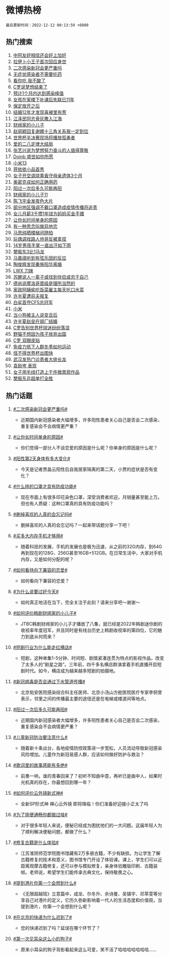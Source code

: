 # 微博热榜

`最后更新时间：2022-12-12 00:13:59 +0800`

## 热门搜索

1. [中阿友好相信还会好上加好](https://m.weibo.cn/search?containerid=100103type%3D1%26t%3D10%26q%3D%23%E4%B8%AD%E9%98%BF%E5%8F%8B%E5%A5%BD%E7%9B%B8%E4%BF%A1%E8%BF%98%E4%BC%9A%E5%A5%BD%E4%B8%8A%E5%8A%A0%E5%A5%BD%23&stream_entry_id=51&isnewpage=1&extparam=seat%3D1%26cate%3D10103%26filter_type%3Drealtimehot%26dgr%3D0%26c_type%3D51%26pos%3D0%26display_time%3D1670775237%26pre_seqid%3D1670774311185024084175&luicode=10000011&lfid=106003type%253D25%2526t%253D3%2526disable_hot%253D1%2526filter_type%253Drealtimehot)
1. [拉伊卜小王子首次回应身世](https://m.weibo.cn/search?containerid=100103type%3D1%26t%3D10%26q%3D%23%E6%8B%89%E4%BC%8A%E5%8D%9C%E5%B0%8F%E7%8E%8B%E5%AD%90%E9%A6%96%E6%AC%A1%E5%9B%9E%E5%BA%94%E8%BA%AB%E4%B8%96%23&stream_entry_id=31&isnewpage=1&extparam=seat%3D1%26realpos%3D1%26flag%3D1%26c_type%3D31%26pos%3D0%26lcate%3D5001%26cate%3D5001%26filter_type%3Drealtimehot%26dgr%3D0%26q%3D%2523%25E6%258B%2589%25E4%25BC%258A%25E5%258D%259C%25E5%25B0%258F%25E7%258E%258B%25E5%25AD%2590%25E9%25A6%2596%25E6%25AC%25A1%25E5%259B%259E%25E5%25BA%2594%25E8%25BA%25AB%25E4%25B8%2596%2523%26band_rank%3D1%26display_time%3D1670775237%26pre_seqid%3D1670774311185024084175&luicode=10000011&lfid=106003type%253D25%2526t%253D3%2526disable_hot%253D1%2526filter_type%253Drealtimehot)
1. [二次感染新冠会更严重吗](https://m.weibo.cn/search?containerid=100103type%3D1%26t%3D10%26q%3D%23%E4%BA%8C%E6%AC%A1%E6%84%9F%E6%9F%93%E6%96%B0%E5%86%A0%E4%BC%9A%E6%9B%B4%E4%B8%A5%E9%87%8D%E5%90%97%23&stream_entry_id=31&isnewpage=1&extparam=seat%3D1%26realpos%3D2%26flag%3D16%26c_type%3D31%26pos%3D1%26lcate%3D5001%26cate%3D5001%26filter_type%3Drealtimehot%26dgr%3D0%26q%3D%2523%25E4%25BA%258C%25E6%25AC%25A1%25E6%2584%259F%25E6%259F%2593%25E6%2596%25B0%25E5%2586%25A0%25E4%25BC%259A%25E6%259B%25B4%25E4%25B8%25A5%25E9%2587%258D%25E5%2590%2597%2523%26band_rank%3D2%26display_time%3D1670775237%26pre_seqid%3D1670774311185024084175&luicode=10000011&lfid=106003type%253D25%2526t%253D3%2526disable_hot%253D1%2526filter_type%253Drealtimehot)
1. [无症状感染者不需要吃药](https://m.weibo.cn/search?containerid=100103type%3D1%26t%3D10%26q%3D%23%E6%97%A0%E7%97%87%E7%8A%B6%E6%84%9F%E6%9F%93%E8%80%85%E4%B8%8D%E9%9C%80%E8%A6%81%E5%90%83%E8%8D%AF%23&stream_entry_id=31&isnewpage=1&extparam=seat%3D1%26realpos%3D3%26flag%3D0%26c_type%3D31%26pos%3D2%26lcate%3D5001%26cate%3D5001%26filter_type%3Drealtimehot%26dgr%3D0%26q%3D%2523%25E6%2597%25A0%25E7%2597%2587%25E7%258A%25B6%25E6%2584%259F%25E6%259F%2593%25E8%2580%2585%25E4%25B8%258D%25E9%259C%2580%25E8%25A6%2581%25E5%2590%2583%25E8%258D%25AF%2523%26band_rank%3D3%26display_time%3D1670775237%26pre_seqid%3D1670774311185024084175&luicode=10000011&lfid=106003type%253D25%2526t%253D3%2526disable_hot%253D1%2526filter_type%253Drealtimehot)
1. [看你吃 我不酸了](https://m.weibo.cn/search?containerid=100103type%3D1%26t%3D10%26q%3D%23%E7%9C%8B%E4%BD%A0%E5%90%83+%E6%88%91%E4%B8%8D%E9%85%B8%E4%BA%86%23&stream_entry_id=31&isnewpage=1&extparam=seat%3D1%26lcate%3D5001%26c_type%3D31%26pos%3D3%26topic_ad%3D1%26cate%3D5001%26filter_type%3Drealtimehot%26dgr%3D0%26q%3D%2523%25E7%259C%258B%25E4%25BD%25A0%25E5%2590%2583%2520%25E6%2588%2591%25E4%25B8%258D%25E9%2585%25B8%25E4%25BA%2586%2523%26band_rank%3D4%26adid%3D174729%26display_time%3D1670775237%26pre_seqid%3D1670774311185024084175&luicode=10000011&lfid=106003type%253D25%2526t%253D3%2526disable_hot%253D1%2526filter_type%253Drealtimehot)
1. [C罗说梦想结束了](https://m.weibo.cn/search?containerid=100103type%3D1%26t%3D10%26q%3D%23C%E7%BD%97%E8%AF%B4%E6%A2%A6%E6%83%B3%E7%BB%93%E6%9D%9F%E4%BA%86%23&stream_entry_id=31&isnewpage=1&extparam=seat%3D1%26realpos%3D4%26flag%3D1%26c_type%3D31%26pos%3D4%26lcate%3D5001%26cate%3D5001%26filter_type%3Drealtimehot%26dgr%3D0%26q%3D%2523C%25E7%25BD%2597%25E8%25AF%25B4%25E6%25A2%25A6%25E6%2583%25B3%25E7%25BB%2593%25E6%259D%259F%25E4%25BA%2586%2523%26band_rank%3D4%26display_time%3D1670775237%26pre_seqid%3D1670774311185024084175&luicode=10000011&lfid=106003type%253D25%2526t%253D3%2526disable_hot%253D1%2526filter_type%253Drealtimehot)
1. [预计1个月内达到感染峰值](https://m.weibo.cn/search?containerid=100103type%3D1%26t%3D10%26q%3D%23%E9%A2%84%E8%AE%A11%E4%B8%AA%E6%9C%88%E5%86%85%E8%BE%BE%E5%88%B0%E6%84%9F%E6%9F%93%E5%B3%B0%E5%80%BC%23&stream_entry_id=31&isnewpage=1&extparam=seat%3D1%26realpos%3D5%26flag%3D2%26c_type%3D31%26pos%3D5%26lcate%3D5001%26cate%3D5001%26filter_type%3Drealtimehot%26dgr%3D0%26q%3D%2523%25E9%25A2%2584%25E8%25AE%25A11%25E4%25B8%25AA%25E6%259C%2588%25E5%2586%2585%25E8%25BE%25BE%25E5%2588%25B0%25E6%2584%259F%25E6%259F%2593%25E5%25B3%25B0%25E5%2580%25BC%2523%26band_rank%3D5%26display_time%3D1670775237%26pre_seqid%3D1670774311185024084175&luicode=10000011&lfid=106003type%253D25%2526t%253D3%2526disable_hot%253D1%2526filter_type%253Drealtimehot)
1. [女孩在家楼下补课后失联已11年](https://m.weibo.cn/search?containerid=100103type%3D1%26t%3D10%26q%3D%23%E5%A5%B3%E5%AD%A9%E5%9C%A8%E5%AE%B6%E6%A5%BC%E4%B8%8B%E8%A1%A5%E8%AF%BE%E5%90%8E%E5%A4%B1%E8%81%94%E5%B7%B211%E5%B9%B4%23&stream_entry_id=31&isnewpage=1&extparam=seat%3D1%26realpos%3D6%26flag%3D1%26c_type%3D31%26pos%3D6%26lcate%3D5001%26cate%3D5001%26filter_type%3Drealtimehot%26dgr%3D0%26q%3D%2523%25E5%25A5%25B3%25E5%25AD%25A9%25E5%259C%25A8%25E5%25AE%25B6%25E6%25A5%25BC%25E4%25B8%258B%25E8%25A1%25A5%25E8%25AF%25BE%25E5%2590%258E%25E5%25A4%25B1%25E8%2581%2594%25E5%25B7%25B211%25E5%25B9%25B4%2523%26band_rank%3D6%26display_time%3D1670775237%26pre_seqid%3D1670774311185024084175&luicode=10000011&lfid=106003type%253D25%2526t%253D3%2526disable_hot%253D1%2526filter_type%253Drealtimehot)
1. [保定放开之后](https://m.weibo.cn/search?containerid=100103type%3D1%26t%3D10%26q%3D%23%E4%BF%9D%E5%AE%9A%E6%94%BE%E5%BC%80%E4%B9%8B%E5%90%8E%23&stream_entry_id=31&isnewpage=1&extparam=seat%3D1%26realpos%3D7%26flag%3D1%26c_type%3D31%26pos%3D7%26lcate%3D5001%26cate%3D5001%26filter_type%3Drealtimehot%26dgr%3D0%26q%3D%2523%25E4%25BF%259D%25E5%25AE%259A%25E6%2594%25BE%25E5%25BC%2580%25E4%25B9%258B%25E5%2590%258E%2523%26band_rank%3D7%26display_time%3D1670775237%26pre_seqid%3D1670774311185024084175&luicode=10000011&lfid=106003type%253D25%2526t%253D3%2526disable_hot%253D1%2526filter_type%253Drealtimehot)
1. [结婚12年才发现喜被里有葱](https://m.weibo.cn/search?containerid=100103type%3D1%26t%3D10%26q%3D%23%E7%BB%93%E5%A9%9A12%E5%B9%B4%E6%89%8D%E5%8F%91%E7%8E%B0%E5%96%9C%E8%A2%AB%E9%87%8C%E6%9C%89%E8%91%B1%23&stream_entry_id=31&isnewpage=1&extparam=seat%3D1%26realpos%3D8%26flag%3D2%26c_type%3D31%26pos%3D8%26lcate%3D5001%26cate%3D5001%26filter_type%3Drealtimehot%26dgr%3D0%26q%3D%2523%25E7%25BB%2593%25E5%25A9%259A12%25E5%25B9%25B4%25E6%2589%258D%25E5%258F%2591%25E7%258E%25B0%25E5%2596%259C%25E8%25A2%25AB%25E9%2587%258C%25E6%259C%2589%25E8%2591%25B1%2523%26band_rank%3D8%26display_time%3D1670775237%26pre_seqid%3D1670774311185024084175&luicode=10000011&lfid=106003type%253D25%2526t%253D3%2526disable_hot%253D1%2526filter_type%253Drealtimehot)
1. [江泽民同志骨灰撒入江海](https://m.weibo.cn/search?containerid=100103type%3D1%26t%3D10%26q%3D%23%E6%B1%9F%E6%B3%BD%E6%B0%91%E5%90%8C%E5%BF%97%E9%AA%A8%E7%81%B0%E6%92%92%E5%85%A5%E6%B1%9F%E6%B5%B7%23&stream_entry_id=31&isnewpage=1&extparam=seat%3D1%26realpos%3D9%26flag%3D2%26c_type%3D31%26pos%3D9%26lcate%3D5001%26cate%3D5001%26filter_type%3Drealtimehot%26dgr%3D0%26q%3D%2523%25E6%25B1%259F%25E6%25B3%25BD%25E6%25B0%2591%25E5%2590%258C%25E5%25BF%2597%25E9%25AA%25A8%25E7%2581%25B0%25E6%2592%2592%25E5%2585%25A5%25E6%25B1%259F%25E6%25B5%25B7%2523%26band_rank%3D9%26display_time%3D1670775237%26pre_seqid%3D1670774311185024084175&luicode=10000011&lfid=106003type%253D25%2526t%253D3%2526disable_hot%253D1%2526filter_type%253Drealtimehot)
1. [财阀家的小儿子](https://m.weibo.cn/search?containerid=100103type%3D1%26t%3D10%26q%3D%23%E8%B4%A2%E9%98%80%E5%AE%B6%E7%9A%84%E5%B0%8F%E5%84%BF%E5%AD%90%23&stream_entry_id=31&isnewpage=1&extparam=seat%3D1%26realpos%3D10%26flag%3D0%26c_type%3D31%26pos%3D10%26lcate%3D5001%26cate%3D5001%26filter_type%3Drealtimehot%26dgr%3D0%26q%3D%2523%25E8%25B4%25A2%25E9%2598%2580%25E5%25AE%25B6%25E7%259A%2584%25E5%25B0%258F%25E5%2584%25BF%25E5%25AD%2590%2523%26band_rank%3D10%26display_time%3D1670775237%26pre_seqid%3D1670774311185024084175&luicode=10000011&lfid=106003type%253D25%2526t%253D3%2526disable_hot%253D1%2526filter_type%253Drealtimehot)
1. [赵丽颖回复谢娜十三角关系我一定到位](https://m.weibo.cn/search?containerid=100103type%3D1%26t%3D10%26q%3D%23%E8%B5%B5%E4%B8%BD%E9%A2%96%E5%9B%9E%E5%A4%8D%E8%B0%A2%E5%A8%9C%E5%8D%81%E4%B8%89%E8%A7%92%E5%85%B3%E7%B3%BB%E6%88%91%E4%B8%80%E5%AE%9A%E5%88%B0%E4%BD%8D%23&stream_entry_id=31&isnewpage=1&extparam=seat%3D1%26realpos%3D11%26flag%3D1%26c_type%3D31%26pos%3D11%26lcate%3D5001%26cate%3D5001%26filter_type%3Drealtimehot%26dgr%3D0%26q%3D%2523%25E8%25B5%25B5%25E4%25B8%25BD%25E9%25A2%2596%25E5%259B%259E%25E5%25A4%258D%25E8%25B0%25A2%25E5%25A8%259C%25E5%258D%2581%25E4%25B8%2589%25E8%25A7%2592%25E5%2585%25B3%25E7%25B3%25BB%25E6%2588%2591%25E4%25B8%2580%25E5%25AE%259A%25E5%2588%25B0%25E4%25BD%258D%2523%26band_rank%3D11%26display_time%3D1670775237%26pre_seqid%3D1670774311185024084175&luicode=10000011&lfid=106003type%253D25%2526t%253D3%2526disable_hot%253D1%2526filter_type%253Drealtimehot)
1. [世界杯半决赛现场将播放孤勇者](https://m.weibo.cn/search?containerid=100103type%3D1%26t%3D10%26q%3D%23%E4%B8%96%E7%95%8C%E6%9D%AF%E5%8D%8A%E5%86%B3%E8%B5%9B%E7%8E%B0%E5%9C%BA%E5%B0%86%E6%92%AD%E6%94%BE%E5%AD%A4%E5%8B%87%E8%80%85%23&stream_entry_id=31&isnewpage=1&extparam=seat%3D1%26realpos%3D12%26flag%3D1%26c_type%3D31%26pos%3D12%26lcate%3D5001%26cate%3D5001%26filter_type%3Drealtimehot%26dgr%3D0%26q%3D%2523%25E4%25B8%2596%25E7%2595%258C%25E6%259D%25AF%25E5%258D%258A%25E5%2586%25B3%25E8%25B5%259B%25E7%258E%25B0%25E5%259C%25BA%25E5%25B0%2586%25E6%2592%25AD%25E6%2594%25BE%25E5%25AD%25A4%25E5%258B%2587%25E8%2580%2585%2523%26band_rank%3D12%26display_time%3D1670775237%26pre_seqid%3D1670774311185024084175&luicode=10000011&lfid=106003type%253D25%2526t%253D3%2526disable_hot%253D1%2526filter_type%253Drealtimehot)
1. [爱的二八定律大结局](https://m.weibo.cn/search?containerid=100103type%3D1%26t%3D10%26q%3D%23%E7%88%B1%E7%9A%84%E4%BA%8C%E5%85%AB%E5%AE%9A%E5%BE%8B%E5%A4%A7%E7%BB%93%E5%B1%80%23&stream_entry_id=31&isnewpage=1&extparam=seat%3D1%26realpos%3D13%26flag%3D0%26c_type%3D31%26pos%3D13%26lcate%3D5001%26cate%3D5001%26filter_type%3Drealtimehot%26dgr%3D0%26q%3D%2523%25E7%2588%25B1%25E7%259A%2584%25E4%25BA%258C%25E5%2585%25AB%25E5%25AE%259A%25E5%25BE%258B%25E5%25A4%25A7%25E7%25BB%2593%25E5%25B1%2580%2523%26band_rank%3D13%26display_time%3D1670775237%26pre_seqid%3D1670774311185024084175&luicode=10000011&lfid=106003type%253D25%2526t%253D3%2526disable_hot%253D1%2526filter_type%253Drealtimehot)
1. [张艺兴说为梦想努力奋斗的人值得尊敬](https://m.weibo.cn/search?containerid=100103type%3D1%26t%3D10%26q%3D%23%E5%BC%A0%E8%89%BA%E5%85%B4%E8%AF%B4%E4%B8%BA%E6%A2%A6%E6%83%B3%E5%8A%AA%E5%8A%9B%E5%A5%8B%E6%96%97%E7%9A%84%E4%BA%BA%E5%80%BC%E5%BE%97%E5%B0%8A%E6%95%AC%23&stream_entry_id=31&isnewpage=1&extparam=seat%3D1%26realpos%3D14%26flag%3D0%26c_type%3D31%26pos%3D14%26lcate%3D5001%26cate%3D5001%26filter_type%3Drealtimehot%26dgr%3D0%26q%3D%2523%25E5%25BC%25A0%25E8%2589%25BA%25E5%2585%25B4%25E8%25AF%25B4%25E4%25B8%25BA%25E6%25A2%25A6%25E6%2583%25B3%25E5%258A%25AA%25E5%258A%259B%25E5%25A5%258B%25E6%2596%2597%25E7%259A%2584%25E4%25BA%25BA%25E5%2580%25BC%25E5%25BE%2597%25E5%25B0%258A%25E6%2595%25AC%2523%26band_rank%3D14%26display_time%3D1670775237%26pre_seqid%3D1670774311185024084175&luicode=10000011&lfid=106003type%253D25%2526t%253D3%2526disable_hot%253D1%2526filter_type%253Drealtimehot)
1. [Doinb 盛世如你所愿](https://m.weibo.cn/search?containerid=100103type%3D1%26t%3D10%26q%3DDoinb+%E7%9B%9B%E4%B8%96%E5%A6%82%E4%BD%A0%E6%89%80%E6%84%BF&stream_entry_id=31&isnewpage=1&extparam=seat%3D1%26realpos%3D15%26flag%3D0%26c_type%3D31%26pos%3D15%26lcate%3D5001%26cate%3D5001%26filter_type%3Drealtimehot%26dgr%3D0%26q%3DDoinb%2520%25E7%259B%259B%25E4%25B8%2596%25E5%25A6%2582%25E4%25BD%25A0%25E6%2589%2580%25E6%2584%25BF%26band_rank%3D15%26display_time%3D1670775237%26pre_seqid%3D1670774311185024084175&luicode=10000011&lfid=106003type%253D25%2526t%253D3%2526disable_hot%253D1%2526filter_type%253Drealtimehot)
1. [小米13](https://m.weibo.cn/search?containerid=100103type%3D1%26t%3D10%26q%3D%E5%B0%8F%E7%B1%B313&stream_entry_id=31&isnewpage=1&extparam=seat%3D1%26realpos%3D16%26flag%3D0%26c_type%3D31%26pos%3D16%26lcate%3D5001%26cate%3D5001%26filter_type%3Drealtimehot%26dgr%3D0%26q%3D%25E5%25B0%258F%25E7%25B1%25B313%26band_rank%3D16%26display_time%3D1670775237%26pre_seqid%3D1670774311185024084175&luicode=10000011&lfid=106003type%253D25%2526t%253D3%2526disable_hot%253D1%2526filter_type%253Drealtimehot)
1. [蒋依依小品首秀](https://m.weibo.cn/search?containerid=100103type%3D1%26t%3D10%26q%3D%23%E8%92%8B%E4%BE%9D%E4%BE%9D%E5%B0%8F%E5%93%81%E9%A6%96%E7%A7%80%23&stream_entry_id=31&isnewpage=1&extparam=seat%3D1%26realpos%3D17%26flag%3D0%26c_type%3D31%26pos%3D17%26lcate%3D5001%26cate%3D5001%26filter_type%3Drealtimehot%26dgr%3D0%26q%3D%2523%25E8%2592%258B%25E4%25BE%259D%25E4%25BE%259D%25E5%25B0%258F%25E5%2593%2581%25E9%25A6%2596%25E7%25A7%2580%2523%26band_rank%3D17%26display_time%3D1670775237%26pre_seqid%3D1670774311185024084175&luicode=10000011&lfid=106003type%253D25%2526t%253D3%2526disable_hot%253D1%2526filter_type%253Drealtimehot)
1. [女子开空调烧熏香守母亲遗体3个月](https://m.weibo.cn/search?containerid=100103type%3D1%26t%3D10%26q%3D%23%E5%A5%B3%E5%AD%90%E5%BC%80%E7%A9%BA%E8%B0%83%E7%83%A7%E7%86%8F%E9%A6%99%E5%AE%88%E6%AF%8D%E4%BA%B2%E9%81%97%E4%BD%933%E4%B8%AA%E6%9C%88%23&stream_entry_id=31&isnewpage=1&extparam=seat%3D1%26realpos%3D18%26flag%3D0%26c_type%3D31%26pos%3D18%26lcate%3D5001%26cate%3D5001%26filter_type%3Drealtimehot%26dgr%3D0%26q%3D%2523%25E5%25A5%25B3%25E5%25AD%2590%25E5%25BC%2580%25E7%25A9%25BA%25E8%25B0%2583%25E7%2583%25A7%25E7%2586%258F%25E9%25A6%2599%25E5%25AE%2588%25E6%25AF%258D%25E4%25BA%25B2%25E9%2581%2597%25E4%25BD%25933%25E4%25B8%25AA%25E6%259C%2588%2523%26band_rank%3D18%26display_time%3D1670775237%26pre_seqid%3D1670774311185024084175&luicode=10000011&lfid=106003type%253D25%2526t%253D3%2526disable_hot%253D1%2526filter_type%253Drealtimehot)
1. [奥密克戎如何正确用药](https://m.weibo.cn/search?containerid=100103type%3D1%26t%3D10%26q%3D%23%E5%A5%A5%E5%AF%86%E5%85%8B%E6%88%8E%E5%A6%82%E4%BD%95%E6%AD%A3%E7%A1%AE%E7%94%A8%E8%8D%AF%23&stream_entry_id=31&isnewpage=1&extparam=seat%3D1%26realpos%3D19%26flag%3D1%26c_type%3D31%26pos%3D19%26lcate%3D5001%26cate%3D5001%26filter_type%3Drealtimehot%26dgr%3D0%26q%3D%2523%25E5%25A5%25A5%25E5%25AF%2586%25E5%2585%258B%25E6%2588%258E%25E5%25A6%2582%25E4%25BD%2595%25E6%25AD%25A3%25E7%25A1%25AE%25E7%2594%25A8%25E8%258D%25AF%2523%26band_rank%3D19%26display_time%3D1670775237%26pre_seqid%3D1670774311185024084175&luicode=10000011&lfid=106003type%253D25%2526t%253D3%2526disable_hot%253D1%2526filter_type%253Drealtimehot)
1. [阳过一次后多久可能再阳](https://m.weibo.cn/search?containerid=100103type%3D1%26t%3D10%26q%3D%23%E9%98%B3%E8%BF%87%E4%B8%80%E6%AC%A1%E5%90%8E%E5%A4%9A%E4%B9%85%E5%8F%AF%E8%83%BD%E5%86%8D%E9%98%B3%23&stream_entry_id=31&isnewpage=1&extparam=seat%3D1%26realpos%3D20%26flag%3D0%26c_type%3D31%26pos%3D20%26lcate%3D5001%26cate%3D5001%26filter_type%3Drealtimehot%26dgr%3D0%26q%3D%2523%25E9%2598%25B3%25E8%25BF%2587%25E4%25B8%2580%25E6%25AC%25A1%25E5%2590%258E%25E5%25A4%259A%25E4%25B9%2585%25E5%258F%25AF%25E8%2583%25BD%25E5%2586%258D%25E9%2598%25B3%2523%26band_rank%3D20%26display_time%3D1670775237%26pre_seqid%3D1670774311185024084175&luicode=10000011&lfid=106003type%253D25%2526t%253D3%2526disable_hot%253D1%2526filter_type%253Drealtimehot)
1. [财阀家的小儿子11](https://m.weibo.cn/search?containerid=100103type%3D1%26t%3D10%26q%3D%E8%B4%A2%E9%98%80%E5%AE%B6%E7%9A%84%E5%B0%8F%E5%84%BF%E5%AD%9011&stream_entry_id=31&isnewpage=1&extparam=seat%3D1%26realpos%3D21%26flag%3D1%26c_type%3D31%26pos%3D21%26lcate%3D5001%26cate%3D5001%26filter_type%3Drealtimehot%26dgr%3D0%26q%3D%25E8%25B4%25A2%25E9%2598%2580%25E5%25AE%25B6%25E7%259A%2584%25E5%25B0%258F%25E5%2584%25BF%25E5%25AD%259011%26band_rank%3D21%26display_time%3D1670775237%26pre_seqid%3D1670774311185024084175&luicode=10000011&lfid=106003type%253D25%2526t%253D3%2526disable_hot%253D1%2526filter_type%253Drealtimehot)
1. [陈飞宇金发夜色大片](https://m.weibo.cn/search?containerid=100103type%3D1%26t%3D10%26q%3D%23%E9%99%88%E9%A3%9E%E5%AE%87%E9%87%91%E5%8F%91%E5%A4%9C%E8%89%B2%E5%A4%A7%E7%89%87%23&stream_entry_id=31&isnewpage=1&extparam=seat%3D1%26realpos%3D22%26flag%3D1%26c_type%3D31%26pos%3D22%26lcate%3D5001%26cate%3D5001%26filter_type%3Drealtimehot%26dgr%3D0%26q%3D%2523%25E9%2599%2588%25E9%25A3%259E%25E5%25AE%2587%25E9%2587%2591%25E5%258F%2591%25E5%25A4%259C%25E8%2589%25B2%25E5%25A4%25A7%25E7%2589%2587%2523%26band_rank%3D22%26display_time%3D1670775237%26pre_seqid%3D1670774311185024084175&luicode=10000011&lfid=106003type%253D25%2526t%253D3%2526disable_hot%253D1%2526filter_type%253Drealtimehot)
1. [部分地区强调不戴口罩造成疫情传播将追责](https://m.weibo.cn/search?containerid=100103type%3D1%26t%3D10%26q%3D%23%E9%83%A8%E5%88%86%E5%9C%B0%E5%8C%BA%E5%BC%BA%E8%B0%83%E4%B8%8D%E6%88%B4%E5%8F%A3%E7%BD%A9%E9%80%A0%E6%88%90%E7%96%AB%E6%83%85%E4%BC%A0%E6%92%AD%E5%B0%86%E8%BF%BD%E8%B4%A3%23&stream_entry_id=31&isnewpage=1&extparam=seat%3D1%26realpos%3D23%26flag%3D0%26c_type%3D31%26pos%3D23%26lcate%3D5001%26cate%3D5001%26filter_type%3Drealtimehot%26dgr%3D0%26q%3D%2523%25E9%2583%25A8%25E5%2588%2586%25E5%259C%25B0%25E5%258C%25BA%25E5%25BC%25BA%25E8%25B0%2583%25E4%25B8%258D%25E6%2588%25B4%25E5%258F%25A3%25E7%25BD%25A9%25E9%2580%25A0%25E6%2588%2590%25E7%2596%25AB%25E6%2583%2585%25E4%25BC%25A0%25E6%2592%25AD%25E5%25B0%2586%25E8%25BF%25BD%25E8%25B4%25A3%2523%26band_rank%3D23%26display_time%3D1670775237%26pre_seqid%3D1670774311185024084175&luicode=10000011&lfid=106003type%253D25%2526t%253D3%2526disable_hot%253D1%2526filter_type%253Drealtimehot)
1. [女儿月薪3千攒1年钱为妈妈买金手镯](https://m.weibo.cn/search?containerid=100103type%3D1%26t%3D10%26q%3D%23%E5%A5%B3%E5%84%BF%E6%9C%88%E8%96%AA3%E5%8D%83%E6%94%921%E5%B9%B4%E9%92%B1%E4%B8%BA%E5%A6%88%E5%A6%88%E4%B9%B0%E9%87%91%E6%89%8B%E9%95%AF%23&stream_entry_id=31&isnewpage=1&extparam=seat%3D1%26realpos%3D24%26flag%3D0%26c_type%3D31%26pos%3D24%26lcate%3D5001%26cate%3D5001%26filter_type%3Drealtimehot%26dgr%3D0%26q%3D%2523%25E5%25A5%25B3%25E5%2584%25BF%25E6%259C%2588%25E8%2596%25AA3%25E5%258D%2583%25E6%2594%25921%25E5%25B9%25B4%25E9%2592%25B1%25E4%25B8%25BA%25E5%25A6%2588%25E5%25A6%2588%25E4%25B9%25B0%25E9%2587%2591%25E6%2589%258B%25E9%2595%25AF%2523%26band_rank%3D24%26display_time%3D1670775237%26pre_seqid%3D1670774311185024084175&luicode=10000011&lfid=106003type%253D25%2526t%253D3%2526disable_hot%253D1%2526filter_type%253Drealtimehot)
1. [让你长时间单身的原因](https://m.weibo.cn/search?containerid=100103type%3D1%26t%3D10%26q%3D%23%E8%AE%A9%E4%BD%A0%E9%95%BF%E6%97%B6%E9%97%B4%E5%8D%95%E8%BA%AB%E7%9A%84%E5%8E%9F%E5%9B%A0%23&stream_entry_id=31&isnewpage=1&extparam=seat%3D1%26realpos%3D25%26flag%3D0%26c_type%3D31%26pos%3D25%26lcate%3D5001%26cate%3D5001%26filter_type%3Drealtimehot%26dgr%3D0%26q%3D%2523%25E8%25AE%25A9%25E4%25BD%25A0%25E9%2595%25BF%25E6%2597%25B6%25E9%2597%25B4%25E5%258D%2595%25E8%25BA%25AB%25E7%259A%2584%25E5%258E%259F%25E5%259B%25A0%2523%26band_rank%3D25%26display_time%3D1670775237%26pre_seqid%3D1670774311185024084175&luicode=10000011&lfid=106003type%253D25%2526t%253D3%2526disable_hot%253D1%2526filter_type%253Drealtimehot)
1. [有一种思念叫做异地恋](https://m.weibo.cn/search?containerid=100103type%3D1%26t%3D10%26q%3D%23%E6%9C%89%E4%B8%80%E7%A7%8D%E6%80%9D%E5%BF%B5%E5%8F%AB%E5%81%9A%E5%BC%82%E5%9C%B0%E6%81%8B%23&stream_entry_id=31&isnewpage=1&extparam=seat%3D1%26realpos%3D26%26flag%3D1%26c_type%3D31%26pos%3D26%26lcate%3D5001%26cate%3D5001%26filter_type%3Drealtimehot%26dgr%3D0%26q%3D%2523%25E6%259C%2589%25E4%25B8%2580%25E7%25A7%258D%25E6%2580%259D%25E5%25BF%25B5%25E5%258F%25AB%25E5%2581%259A%25E5%25BC%2582%25E5%259C%25B0%25E6%2581%258B%2523%26band_rank%3D26%26display_time%3D1670775237%26pre_seqid%3D1670774311185024084175&luicode=10000011&lfid=106003type%253D25%2526t%253D3%2526disable_hot%253D1%2526filter_type%253Drealtimehot)
1. [马思纯晒楼梯间随拍](https://m.weibo.cn/search?containerid=100103type%3D1%26t%3D10%26q%3D%23%E9%A9%AC%E6%80%9D%E7%BA%AF%E6%99%92%E6%A5%BC%E6%A2%AF%E9%97%B4%E9%9A%8F%E6%8B%8D%23&stream_entry_id=31&isnewpage=1&extparam=seat%3D1%26realpos%3D27%26flag%3D1%26c_type%3D31%26pos%3D27%26lcate%3D5001%26cate%3D5001%26filter_type%3Drealtimehot%26dgr%3D0%26q%3D%2523%25E9%25A9%25AC%25E6%2580%259D%25E7%25BA%25AF%25E6%2599%2592%25E6%25A5%25BC%25E6%25A2%25AF%25E9%2597%25B4%25E9%259A%258F%25E6%258B%258D%2523%26band_rank%3D27%26display_time%3D1670775237%26pre_seqid%3D1670774311185024084175&luicode=10000011&lfid=106003type%253D25%2526t%253D3%2526disable_hot%253D1%2526filter_type%253Drealtimehot)
1. [玩偶调戏路人帅哥反被拿捏](https://m.weibo.cn/search?containerid=100103type%3D1%26t%3D10%26q%3D%23%E7%8E%A9%E5%81%B6%E8%B0%83%E6%88%8F%E8%B7%AF%E4%BA%BA%E5%B8%85%E5%93%A5%E5%8F%8D%E8%A2%AB%E6%8B%BF%E6%8D%8F%23&stream_entry_id=31&isnewpage=1&extparam=seat%3D1%26realpos%3D28%26flag%3D1%26c_type%3D31%26pos%3D28%26lcate%3D5001%26cate%3D5001%26filter_type%3Drealtimehot%26dgr%3D0%26q%3D%2523%25E7%258E%25A9%25E5%2581%25B6%25E8%25B0%2583%25E6%2588%258F%25E8%25B7%25AF%25E4%25BA%25BA%25E5%25B8%2585%25E5%2593%25A5%25E5%258F%258D%25E8%25A2%25AB%25E6%258B%25BF%25E6%258D%258F%2523%26band_rank%3D28%26display_time%3D1670775237%26pre_seqid%3D1670774311185024084175&luicode=10000011&lfid=106003type%253D25%2526t%253D3%2526disable_hot%253D1%2526filter_type%253Drealtimehot)
1. [14岁男孩手掌一直出汗如下雨](https://m.weibo.cn/search?containerid=100103type%3D1%26t%3D10%26q%3D%2314%E5%B2%81%E7%94%B7%E5%AD%A9%E6%89%8B%E6%8E%8C%E4%B8%80%E7%9B%B4%E5%87%BA%E6%B1%97%E5%A6%82%E4%B8%8B%E9%9B%A8%23&stream_entry_id=31&isnewpage=1&extparam=seat%3D1%26realpos%3D29%26flag%3D0%26c_type%3D31%26pos%3D29%26lcate%3D5001%26cate%3D5001%26filter_type%3Drealtimehot%26dgr%3D0%26q%3D%252314%25E5%25B2%2581%25E7%2594%25B7%25E5%25AD%25A9%25E6%2589%258B%25E6%258E%258C%25E4%25B8%2580%25E7%259B%25B4%25E5%2587%25BA%25E6%25B1%2597%25E5%25A6%2582%25E4%25B8%258B%25E9%259B%25A8%2523%26band_rank%3D29%26display_time%3D1670775237%26pre_seqid%3D1670774311185024084175&luicode=10000011&lfid=106003type%253D25%2526t%253D3%2526disable_hot%253D1%2526filter_type%253Drealtimehot)
1. [樊振东3比1马龙](https://m.weibo.cn/search?containerid=100103type%3D1%26t%3D10%26q%3D%23%E6%A8%8A%E6%8C%AF%E4%B8%9C3%E6%AF%941%E9%A9%AC%E9%BE%99%23&stream_entry_id=31&isnewpage=1&extparam=seat%3D1%26realpos%3D30%26flag%3D0%26c_type%3D31%26pos%3D30%26lcate%3D5001%26cate%3D5001%26filter_type%3Drealtimehot%26dgr%3D0%26q%3D%2523%25E6%25A8%258A%25E6%258C%25AF%25E4%25B8%259C3%25E6%25AF%25941%25E9%25A9%25AC%25E9%25BE%2599%2523%26band_rank%3D30%26display_time%3D1670775237%26pre_seqid%3D1670774311185024084175&luicode=10000011&lfid=106003type%253D25%2526t%253D3%2526disable_hot%253D1%2526filter_type%253Drealtimehot)
1. [马嘉祺听到有弦乐团的反应](https://m.weibo.cn/search?containerid=100103type%3D1%26t%3D10%26q%3D%23%E9%A9%AC%E5%98%89%E7%A5%BA%E5%90%AC%E5%88%B0%E6%9C%89%E5%BC%A6%E4%B9%90%E5%9B%A2%E7%9A%84%E5%8F%8D%E5%BA%94%23&stream_entry_id=31&isnewpage=1&extparam=seat%3D1%26realpos%3D31%26flag%3D0%26c_type%3D31%26pos%3D31%26lcate%3D5001%26cate%3D5001%26filter_type%3Drealtimehot%26dgr%3D0%26q%3D%2523%25E9%25A9%25AC%25E5%2598%2589%25E7%25A5%25BA%25E5%2590%25AC%25E5%2588%25B0%25E6%259C%2589%25E5%25BC%25A6%25E4%25B9%2590%25E5%259B%25A2%25E7%259A%2584%25E5%258F%258D%25E5%25BA%2594%2523%26band_rank%3D31%26display_time%3D1670775237%26pre_seqid%3D1670774311185024084175&luicode=10000011&lfid=106003type%253D25%2526t%253D3%2526disable_hot%253D1%2526filter_type%253Drealtimehot)
1. [陶俊辉发现秦施阳华离婚](https://m.weibo.cn/search?containerid=100103type%3D1%26t%3D10%26q%3D%23%E9%99%B6%E4%BF%8A%E8%BE%89%E5%8F%91%E7%8E%B0%E7%A7%A6%E6%96%BD%E9%98%B3%E5%8D%8E%E7%A6%BB%E5%A9%9A%23&stream_entry_id=31&isnewpage=1&extparam=seat%3D1%26realpos%3D32%26flag%3D0%26c_type%3D31%26pos%3D32%26lcate%3D5001%26cate%3D5001%26filter_type%3Drealtimehot%26dgr%3D0%26q%3D%2523%25E9%2599%25B6%25E4%25BF%258A%25E8%25BE%2589%25E5%258F%2591%25E7%258E%25B0%25E7%25A7%25A6%25E6%2596%25BD%25E9%2598%25B3%25E5%258D%258E%25E7%25A6%25BB%25E5%25A9%259A%2523%26band_rank%3D32%26display_time%3D1670775237%26pre_seqid%3D1670774311185024084175&luicode=10000011&lfid=106003type%253D25%2526t%253D3%2526disable_hot%253D1%2526filter_type%253Drealtimehot)
1. [LWX 刀妹](https://m.weibo.cn/search?containerid=100103type%3D1%26t%3D10%26q%3DLWX+%E5%88%80%E5%A6%B9&stream_entry_id=31&isnewpage=1&extparam=seat%3D1%26realpos%3D33%26flag%3D0%26c_type%3D31%26pos%3D33%26lcate%3D5001%26cate%3D5001%26filter_type%3Drealtimehot%26dgr%3D0%26q%3DLWX%2520%25E5%2588%2580%25E5%25A6%25B9%26band_rank%3D33%26display_time%3D1670775237%26pre_seqid%3D1670774311185024084175&luicode=10000011&lfid=106003type%253D25%2526t%253D3%2526disable_hot%253D1%2526filter_type%253Drealtimehot)
1. [苏醒说人一辈子或找到伴侣或忠于自己](https://m.weibo.cn/search?containerid=100103type%3D1%26t%3D10%26q%3D%23%E8%8B%8F%E9%86%92%E8%AF%B4%E4%BA%BA%E4%B8%80%E8%BE%88%E5%AD%90%E6%88%96%E6%89%BE%E5%88%B0%E4%BC%B4%E4%BE%A3%E6%88%96%E5%BF%A0%E4%BA%8E%E8%87%AA%E5%B7%B1%23&stream_entry_id=31&isnewpage=1&extparam=seat%3D1%26realpos%3D34%26flag%3D0%26c_type%3D31%26pos%3D34%26lcate%3D5001%26cate%3D5001%26filter_type%3Drealtimehot%26dgr%3D0%26q%3D%2523%25E8%258B%258F%25E9%2586%2592%25E8%25AF%25B4%25E4%25BA%25BA%25E4%25B8%2580%25E8%25BE%2588%25E5%25AD%2590%25E6%2588%2596%25E6%2589%25BE%25E5%2588%25B0%25E4%25BC%25B4%25E4%25BE%25A3%25E6%2588%2596%25E5%25BF%25A0%25E4%25BA%258E%25E8%2587%25AA%25E5%25B7%25B1%2523%26band_rank%3D34%26display_time%3D1670775237%26pre_seqid%3D1670774311185024084175&luicode=10000011&lfid=106003type%253D25%2526t%253D3%2526disable_hot%253D1%2526filter_type%253Drealtimehot)
1. [德尚说摩洛哥晋级是理所当然的](https://m.weibo.cn/search?containerid=100103type%3D1%26t%3D10%26q%3D%23%E5%BE%B7%E5%B0%9A%E8%AF%B4%E6%91%A9%E6%B4%9B%E5%93%A5%E6%99%8B%E7%BA%A7%E6%98%AF%E7%90%86%E6%89%80%E5%BD%93%E7%84%B6%E7%9A%84%23&stream_entry_id=31&isnewpage=1&extparam=seat%3D1%26realpos%3D35%26flag%3D1%26c_type%3D31%26pos%3D35%26lcate%3D5001%26cate%3D5001%26filter_type%3Drealtimehot%26dgr%3D0%26q%3D%2523%25E5%25BE%25B7%25E5%25B0%259A%25E8%25AF%25B4%25E6%2591%25A9%25E6%25B4%259B%25E5%2593%25A5%25E6%2599%258B%25E7%25BA%25A7%25E6%2598%25AF%25E7%2590%2586%25E6%2589%2580%25E5%25BD%2593%25E7%2584%25B6%25E7%259A%2584%2523%26band_rank%3D35%26display_time%3D1670775237%26pre_seqid%3D1670774311185024084175&luicode=10000011&lfid=106003type%253D25%2526t%253D3%2526disable_hot%253D1%2526filter_type%253Drealtimehot)
1. [家政阿姨偷吃饭菜雇主每天吃口水菜](https://m.weibo.cn/search?containerid=100103type%3D1%26t%3D10%26q%3D%23%E5%AE%B6%E6%94%BF%E9%98%BF%E5%A7%A8%E5%81%B7%E5%90%83%E9%A5%AD%E8%8F%9C%E9%9B%87%E4%B8%BB%E6%AF%8F%E5%A4%A9%E5%90%83%E5%8F%A3%E6%B0%B4%E8%8F%9C%23&stream_entry_id=31&isnewpage=1&extparam=seat%3D1%26realpos%3D36%26flag%3D0%26c_type%3D31%26pos%3D36%26lcate%3D5001%26cate%3D5001%26filter_type%3Drealtimehot%26dgr%3D0%26q%3D%2523%25E5%25AE%25B6%25E6%2594%25BF%25E9%2598%25BF%25E5%25A7%25A8%25E5%2581%25B7%25E5%2590%2583%25E9%25A5%25AD%25E8%258F%259C%25E9%259B%2587%25E4%25B8%25BB%25E6%25AF%258F%25E5%25A4%25A9%25E5%2590%2583%25E5%258F%25A3%25E6%25B0%25B4%25E8%258F%259C%2523%26band_rank%3D36%26display_time%3D1670775237%26pre_seqid%3D1670774311185024084175&luicode=10000011&lfid=106003type%253D25%2526t%253D3%2526disable_hot%253D1%2526filter_type%253Drealtimehot)
1. [许半夏遭前夫报复](https://m.weibo.cn/search?containerid=100103type%3D1%26t%3D10%26q%3D%23%E8%AE%B8%E5%8D%8A%E5%A4%8F%E9%81%AD%E5%89%8D%E5%A4%AB%E6%8A%A5%E5%A4%8D%23&stream_entry_id=31&isnewpage=1&extparam=seat%3D1%26realpos%3D37%26flag%3D0%26c_type%3D31%26pos%3D37%26lcate%3D5001%26cate%3D5001%26filter_type%3Drealtimehot%26dgr%3D0%26q%3D%2523%25E8%25AE%25B8%25E5%258D%258A%25E5%25A4%258F%25E9%2581%25AD%25E5%2589%258D%25E5%25A4%25AB%25E6%258A%25A5%25E5%25A4%258D%2523%26band_rank%3D37%26display_time%3D1670775237%26pre_seqid%3D1670774311185024084175&luicode=10000011&lfid=106003type%253D25%2526t%253D3%2526disable_hot%253D1%2526filter_type%253Drealtimehot)
1. [白鲨首夺CFS总冠军](https://m.weibo.cn/search?containerid=100103type%3D1%26t%3D10%26q%3D%23%E7%99%BD%E9%B2%A8%E9%A6%96%E5%A4%BACFS%E6%80%BB%E5%86%A0%E5%86%9B%23&stream_entry_id=31&isnewpage=1&extparam=seat%3D1%26realpos%3D38%26flag%3D0%26c_type%3D31%26pos%3D38%26lcate%3D5001%26cate%3D5001%26filter_type%3Drealtimehot%26dgr%3D0%26q%3D%2523%25E7%2599%25BD%25E9%25B2%25A8%25E9%25A6%2596%25E5%25A4%25BACFS%25E6%2580%25BB%25E5%2586%25A0%25E5%2586%259B%2523%26band_rank%3D38%26display_time%3D1670775237%26pre_seqid%3D1670774311185024084175&luicode=10000011&lfid=106003type%253D25%2526t%253D3%2526disable_hot%253D1%2526filter_type%253Drealtimehot)
1. [小米](https://m.weibo.cn/search?containerid=100103type%3D1%26t%3D10%26q%3D%E5%B0%8F%E7%B1%B3&stream_entry_id=31&isnewpage=1&extparam=seat%3D1%26realpos%3D39%26flag%3D0%26c_type%3D31%26pos%3D39%26lcate%3D5001%26cate%3D5001%26filter_type%3Drealtimehot%26dgr%3D0%26q%3D%25E5%25B0%258F%25E7%25B1%25B3%26band_rank%3D39%26display_time%3D1670775237%26pre_seqid%3D1670774311185024084175&luicode=10000011&lfid=106003type%253D25%2526t%253D3%2526disable_hot%253D1%2526filter_type%253Drealtimehot)
1. [当小狗被主人说变丑后](https://m.weibo.cn/search?containerid=100103type%3D1%26t%3D10%26q%3D%23%E5%BD%93%E5%B0%8F%E7%8B%97%E8%A2%AB%E4%B8%BB%E4%BA%BA%E8%AF%B4%E5%8F%98%E4%B8%91%E5%90%8E%23&stream_entry_id=31&isnewpage=1&extparam=seat%3D1%26realpos%3D40%26flag%3D0%26c_type%3D31%26pos%3D40%26lcate%3D5001%26cate%3D5001%26filter_type%3Drealtimehot%26dgr%3D0%26q%3D%2523%25E5%25BD%2593%25E5%25B0%258F%25E7%258B%2597%25E8%25A2%25AB%25E4%25B8%25BB%25E4%25BA%25BA%25E8%25AF%25B4%25E5%258F%2598%25E4%25B8%2591%25E5%2590%258E%2523%26band_rank%3D40%26display_time%3D1670775237%26pre_seqid%3D1670774311185024084175&luicode=10000011&lfid=106003type%253D25%2526t%253D3%2526disable_hot%253D1%2526filter_type%253Drealtimehot)
1. [许半夏赵垒在钢厂结婚](https://m.weibo.cn/search?containerid=100103type%3D1%26t%3D10%26q%3D%23%E8%AE%B8%E5%8D%8A%E5%A4%8F%E8%B5%B5%E5%9E%92%E5%9C%A8%E9%92%A2%E5%8E%82%E7%BB%93%E5%A9%9A%23&stream_entry_id=31&isnewpage=1&extparam=seat%3D1%26realpos%3D41%26flag%3D0%26c_type%3D31%26pos%3D41%26lcate%3D5001%26cate%3D5001%26filter_type%3Drealtimehot%26dgr%3D0%26q%3D%2523%25E8%25AE%25B8%25E5%258D%258A%25E5%25A4%258F%25E8%25B5%25B5%25E5%259E%2592%25E5%259C%25A8%25E9%2592%25A2%25E5%258E%2582%25E7%25BB%2593%25E5%25A9%259A%2523%26band_rank%3D41%26display_time%3D1670775237%26pre_seqid%3D1670774311185024084175&luicode=10000011&lfid=106003type%253D25%2526t%253D3%2526disable_hot%253D1%2526filter_type%253Drealtimehot)
1. [C罗告别世界杯球迷纷纷落泪](https://m.weibo.cn/search?containerid=100103type%3D1%26t%3D10%26q%3D%23C%E7%BD%97%E5%91%8A%E5%88%AB%E4%B8%96%E7%95%8C%E6%9D%AF%E7%90%83%E8%BF%B7%E7%BA%B7%E7%BA%B7%E8%90%BD%E6%B3%AA%23&stream_entry_id=31&isnewpage=1&extparam=seat%3D1%26realpos%3D42%26flag%3D0%26c_type%3D31%26pos%3D42%26lcate%3D5001%26cate%3D5001%26filter_type%3Drealtimehot%26dgr%3D0%26q%3D%2523C%25E7%25BD%2597%25E5%2591%258A%25E5%2588%25AB%25E4%25B8%2596%25E7%2595%258C%25E6%259D%25AF%25E7%2590%2583%25E8%25BF%25B7%25E7%25BA%25B7%25E7%25BA%25B7%25E8%2590%25BD%25E6%25B3%25AA%2523%26band_rank%3D42%26display_time%3D1670775237%26pre_seqid%3D1670774311185024084175&luicode=10000011&lfid=106003type%253D25%2526t%253D3%2526disable_hot%253D1%2526filter_type%253Drealtimehot)
1. [野猫不想因为孩子放弃出国](https://m.weibo.cn/search?containerid=100103type%3D1%26t%3D10%26q%3D%23%E9%87%8E%E7%8C%AB%E4%B8%8D%E6%83%B3%E5%9B%A0%E4%B8%BA%E5%AD%A9%E5%AD%90%E6%94%BE%E5%BC%83%E5%87%BA%E5%9B%BD%23&stream_entry_id=31&isnewpage=1&extparam=seat%3D1%26realpos%3D43%26flag%3D0%26c_type%3D31%26pos%3D43%26lcate%3D5001%26cate%3D5001%26filter_type%3Drealtimehot%26dgr%3D0%26q%3D%2523%25E9%2587%258E%25E7%258C%25AB%25E4%25B8%258D%25E6%2583%25B3%25E5%259B%25A0%25E4%25B8%25BA%25E5%25AD%25A9%25E5%25AD%2590%25E6%2594%25BE%25E5%25BC%2583%25E5%2587%25BA%25E5%259B%25BD%2523%26band_rank%3D43%26display_time%3D1670775237%26pre_seqid%3D1670774311185024084175&luicode=10000011&lfid=106003type%253D25%2526t%253D3%2526disable_hot%253D1%2526filter_type%253Drealtimehot)
1. [C罗 双眼皮贴](https://m.weibo.cn/search?containerid=100103type%3D1%26t%3D10%26q%3DC%E7%BD%97+%E5%8F%8C%E7%9C%BC%E7%9A%AE%E8%B4%B4&stream_entry_id=31&isnewpage=1&extparam=seat%3D1%26realpos%3D44%26flag%3D0%26c_type%3D31%26pos%3D44%26lcate%3D5001%26cate%3D5001%26filter_type%3Drealtimehot%26dgr%3D0%26q%3DC%25E7%25BD%2597%2520%25E5%258F%258C%25E7%259C%25BC%25E7%259A%25AE%25E8%25B4%25B4%26band_rank%3D44%26display_time%3D1670775237%26pre_seqid%3D1670774311185024084175&luicode=10000011&lfid=106003type%253D25%2526t%253D3%2526disable_hot%253D1%2526filter_type%253Drealtimehot)
1. [免疫力低下人群冬季如何运动](https://m.weibo.cn/search?containerid=100103type%3D1%26t%3D10%26q%3D%23%E5%85%8D%E7%96%AB%E5%8A%9B%E4%BD%8E%E4%B8%8B%E4%BA%BA%E7%BE%A4%E5%86%AC%E5%AD%A3%E5%A6%82%E4%BD%95%E8%BF%90%E5%8A%A8%23&stream_entry_id=31&isnewpage=1&extparam=seat%3D1%26realpos%3D45%26flag%3D1%26c_type%3D31%26pos%3D45%26lcate%3D5001%26cate%3D5001%26filter_type%3Drealtimehot%26dgr%3D0%26q%3D%2523%25E5%2585%258D%25E7%2596%25AB%25E5%258A%259B%25E4%25BD%258E%25E4%25B8%258B%25E4%25BA%25BA%25E7%25BE%25A4%25E5%2586%25AC%25E5%25AD%25A3%25E5%25A6%2582%25E4%25BD%2595%25E8%25BF%2590%25E5%258A%25A8%2523%26band_rank%3D45%26display_time%3D1670775237%26pre_seqid%3D1670774311185024084175&luicode=10000011&lfid=106003type%253D25%2526t%253D3%2526disable_hot%253D1%2526filter_type%253Drealtimehot)
1. [怪不得世界杯出图快](https://m.weibo.cn/search?containerid=100103type%3D1%26t%3D10%26q%3D%23%E6%80%AA%E4%B8%8D%E5%BE%97%E4%B8%96%E7%95%8C%E6%9D%AF%E5%87%BA%E5%9B%BE%E5%BF%AB%23&stream_entry_id=31&isnewpage=1&extparam=seat%3D1%26realpos%3D46%26flag%3D0%26c_type%3D31%26pos%3D46%26lcate%3D5001%26cate%3D5001%26filter_type%3Drealtimehot%26dgr%3D0%26q%3D%2523%25E6%2580%25AA%25E4%25B8%258D%25E5%25BE%2597%25E4%25B8%2596%25E7%2595%258C%25E6%259D%25AF%25E5%2587%25BA%25E5%259B%25BE%25E5%25BF%25AB%2523%26band_rank%3D46%26display_time%3D1670775237%26pre_seqid%3D1670774311185024084175&luicode=10000011&lfid=106003type%253D25%2526t%253D3%2526disable_hot%253D1%2526filter_type%253Drealtimehot)
1. [武汉发热门诊患者大排长龙](https://m.weibo.cn/search?containerid=100103type%3D1%26t%3D10%26q%3D%23%E6%AD%A6%E6%B1%89%E5%8F%91%E7%83%AD%E9%97%A8%E8%AF%8A%E6%82%A3%E8%80%85%E5%A4%A7%E6%8E%92%E9%95%BF%E9%BE%99%23&stream_entry_id=31&isnewpage=1&extparam=seat%3D1%26realpos%3D47%26flag%3D0%26c_type%3D31%26pos%3D47%26lcate%3D5001%26cate%3D5001%26filter_type%3Drealtimehot%26dgr%3D0%26q%3D%2523%25E6%25AD%25A6%25E6%25B1%2589%25E5%258F%2591%25E7%2583%25AD%25E9%2597%25A8%25E8%25AF%258A%25E6%2582%25A3%25E8%2580%2585%25E5%25A4%25A7%25E6%258E%2592%25E9%2595%25BF%25E9%25BE%2599%2523%26band_rank%3D47%26display_time%3D1670775237%26pre_seqid%3D1670774311185024084175&luicode=10000011&lfid=106003type%253D25%2526t%253D3%2526disable_hot%253D1%2526filter_type%253Drealtimehot)
1. [袁励岑 表现](https://m.weibo.cn/search?containerid=100103type%3D1%26t%3D10%26q%3D%E8%A2%81%E5%8A%B1%E5%B2%91+%E8%A1%A8%E7%8E%B0&stream_entry_id=31&isnewpage=1&extparam=seat%3D1%26realpos%3D48%26flag%3D0%26c_type%3D31%26pos%3D48%26lcate%3D5001%26cate%3D5001%26filter_type%3Drealtimehot%26dgr%3D0%26q%3D%25E8%25A2%2581%25E5%258A%25B1%25E5%25B2%2591%2520%25E8%25A1%25A8%25E7%258E%25B0%26band_rank%3D48%26display_time%3D1670775237%26pre_seqid%3D1670774311185024084175&luicode=10000011&lfid=106003type%253D25%2526t%253D3%2526disable_hot%253D1%2526filter_type%253Drealtimehot)
1. [女子用毛线打造上千件微景观作品](https://m.weibo.cn/search?containerid=100103type%3D1%26t%3D10%26q%3D%23%E5%A5%B3%E5%AD%90%E7%94%A8%E6%AF%9B%E7%BA%BF%E6%89%93%E9%80%A0%E4%B8%8A%E5%8D%83%E4%BB%B6%E5%BE%AE%E6%99%AF%E8%A7%82%E4%BD%9C%E5%93%81%23&stream_entry_id=31&isnewpage=1&extparam=seat%3D1%26realpos%3D49%26flag%3D1%26c_type%3D31%26pos%3D49%26lcate%3D5001%26cate%3D5001%26filter_type%3Drealtimehot%26dgr%3D0%26q%3D%2523%25E5%25A5%25B3%25E5%25AD%2590%25E7%2594%25A8%25E6%25AF%259B%25E7%25BA%25BF%25E6%2589%2593%25E9%2580%25A0%25E4%25B8%258A%25E5%258D%2583%25E4%25BB%25B6%25E5%25BE%25AE%25E6%2599%25AF%25E8%25A7%2582%25E4%25BD%259C%25E5%2593%2581%2523%26band_rank%3D49%26display_time%3D1670775237%26pre_seqid%3D1670774311185024084175&luicode=10000011&lfid=106003type%253D25%2526t%253D3%2526disable_hot%253D1%2526filter_type%253Drealtimehot)
1. [樊振东乒超单打全胜](https://m.weibo.cn/search?containerid=100103type%3D1%26t%3D10%26q%3D%23%E6%A8%8A%E6%8C%AF%E4%B8%9C%E4%B9%92%E8%B6%85%E5%8D%95%E6%89%93%E5%85%A8%E8%83%9C%23&stream_entry_id=31&isnewpage=1&extparam=seat%3D1%26realpos%3D50%26flag%3D0%26c_type%3D31%26pos%3D50%26lcate%3D5001%26cate%3D5001%26filter_type%3Drealtimehot%26dgr%3D0%26q%3D%2523%25E6%25A8%258A%25E6%258C%25AF%25E4%25B8%259C%25E4%25B9%2592%25E8%25B6%2585%25E5%258D%2595%25E6%2589%2593%25E5%2585%25A8%25E8%2583%259C%2523%26band_rank%3D50%26display_time%3D1670775237%26pre_seqid%3D1670774311185024084175&luicode=10000011&lfid=106003type%253D25%2526t%253D3%2526disable_hot%253D1%2526filter_type%253Drealtimehot)

## 热门话题

1. [#二次感染新冠会更严重吗#](https://m.weibo.cn/search?containerid=231522type%3D1%26t%3D10%26q%3D%23%E4%BA%8C%E6%AC%A1%E6%84%9F%E6%9F%93%E6%96%B0%E5%86%A0%E4%BC%9A%E6%9B%B4%E4%B8%A5%E9%87%8D%E5%90%97%23&stream_entry_id=128&isnewpage=1&extparam=seat%3D1%26c_type%3D128%26lcate%3D5004%26dgr%3D0%26cate%3D5004%26unitid%3D1670760384008%26pos%3D1-0-0%26display_time%3D1670775239%26pre_seqid%3D16707752397900455292393&luicode=10000011&lfid=231648_-_4)
    - 近期国内新冠感染者大幅增多，许多阳性患者关心自己是否会二次感染，重复感染会不会病情更严重？

1. [#让你长时间单身的原因#](https://m.weibo.cn/search?containerid=231522type%3D1%26t%3D10%26q%3D%23%E8%AE%A9%E4%BD%A0%E9%95%BF%E6%97%B6%E9%97%B4%E5%8D%95%E8%BA%AB%E7%9A%84%E5%8E%9F%E5%9B%A0%23&stream_entry_id=128&isnewpage=1&extparam=seat%3D1%26c_type%3D128%26lcate%3D5004%26dgr%3D0%26cate%3D5004%26unitid%3D1670761585601%26pos%3D1-0-1%26display_time%3D1670775239%26pre_seqid%3D16707752397900455292393&luicode=10000011&lfid=231648_-_4)
    - 你们觉得一部分人不谈恋爱的原因是什么呢？你单身的原因是什么呢？

1. [#阳性第2天身体有多大变化#](https://m.weibo.cn/search?containerid=231522type%3D1%26t%3D10%26q%3D%23%E9%98%B3%E6%80%A7%E7%AC%AC2%E5%A4%A9%E8%BA%AB%E4%BD%93%E6%9C%89%E5%A4%9A%E5%A4%A7%E5%8F%98%E5%8C%96%23&stream_entry_id=128&isnewpage=1&extparam=seat%3D1%26c_type%3D128%26lcate%3D5004%26dgr%3D0%26cate%3D5004%26unitid%3D1670675798643%26pos%3D1-0-2%26display_time%3D1670775239%26pre_seqid%3D16707752397900455292393&luicode=10000011&lfid=231648_-_4)
    - 今天是记者贾晶云阳性后自我居家隔离的第二天，小贾的症状是否有变化？

1. [#什么样的口罩才具有防疫功能#](https://m.weibo.cn/search?containerid=231522type%3D1%26t%3D10%26q%3D%23%E4%BB%80%E4%B9%88%E6%A0%B7%E7%9A%84%E5%8F%A3%E7%BD%A9%E6%89%8D%E5%85%B7%E6%9C%89%E9%98%B2%E7%96%AB%E5%8A%9F%E8%83%BD%23&stream_entry_id=128&isnewpage=1&extparam=seat%3D1%26c_type%3D128%26lcate%3D5004%26dgr%3D0%26cate%3D5004%26unitid%3D1670751389200%26pos%3D1-0-3%26display_time%3D1670775239%26pre_seqid%3D16707752397900455292393&luicode=10000011&lfid=231648_-_4)
    - 现在市面上有很多印花染色口罩，深受消费者欢迎，月销量甚至能上万。但也有人质疑：这种口罩真的具有防疫功能吗？

1. [#删掉喜欢的人真的会忘记吗#](https://m.weibo.cn/search?containerid=231522type%3D1%26t%3D10%26q%3D%23%E5%88%A0%E6%8E%89%E5%96%9C%E6%AC%A2%E7%9A%84%E4%BA%BA%E7%9C%9F%E7%9A%84%E4%BC%9A%E5%BF%98%E8%AE%B0%E5%90%97%23&stream_entry_id=128&isnewpage=1&extparam=seat%3D1%26c_type%3D128%26lcate%3D5004%26dgr%3D0%26cate%3D5004%26unitid%3D1670665904585%26pos%3D1-0-4%26display_time%3D1670775239%26pre_seqid%3D16707752397900455292393&luicode=10000011&lfid=231648_-_4)
    - 删掉喜欢的人真的会忘记吗？一起来带话题分享一下吧！

1. [#买多大内存手机才够用#](https://m.weibo.cn/search?containerid=231522type%3D1%26t%3D10%26q%3D%23%E4%B9%B0%E5%A4%9A%E5%A4%A7%E5%86%85%E5%AD%98%E6%89%8B%E6%9C%BA%E6%89%8D%E5%A4%9F%E7%94%A8%23&stream_entry_id=128&isnewpage=1&extparam=seat%3D1%26c_type%3D128%26lcate%3D5004%26dgr%3D0%26cate%3D5004%26unitid%3D1670655418430%26pos%3D1-0-5%26display_time%3D1670775239%26pre_seqid%3D16707752397900455292393&luicode=10000011&lfid=231648_-_4)
    - 随着科技的发展，手机的发展也是极为迅速，从之前的32G内存，到64G再到现在的128G、256G甚至16GB+512GB。在日常生活中，大家对手机内存，又是如何分配的呢？

1. [#如何看待向下兼容的恋爱#](https://m.weibo.cn/search?containerid=231522type%3D1%26t%3D10%26q%3D%23%E5%A6%82%E4%BD%95%E7%9C%8B%E5%BE%85%E5%90%91%E4%B8%8B%E5%85%BC%E5%AE%B9%E7%9A%84%E6%81%8B%E7%88%B1%23&stream_entry_id=128&isnewpage=1&extparam=seat%3D1%26c_type%3D128%26lcate%3D5004%26dgr%3D0%26cate%3D5004%26unitid%3D1670752884092%26pos%3D1-0-6%26display_time%3D1670775239%26pre_seqid%3D16707752397900455292393&luicode=10000011&lfid=231648_-_4)
    - 如何看向下兼容的恋爱？

1. [#为什么说要过好今天#](https://m.weibo.cn/search?containerid=231522type%3D1%26t%3D10%26q%3D%23%E4%B8%BA%E4%BB%80%E4%B9%88%E8%AF%B4%E8%A6%81%E8%BF%87%E5%A5%BD%E4%BB%8A%E5%A4%A9%23&stream_entry_id=128&isnewpage=1&extparam=seat%3D1%26c_type%3D128%26lcate%3D5004%26dgr%3D0%26cate%3D5004%26unitid%3D1670760089649%26pos%3D1-0-7%26display_time%3D1670775239%26pre_seqid%3D16707752397900455292393&luicode=10000011&lfid=231648_-_4)
    - 如何真正地活在当下，完全关注于此刻？请来分享吧～谢谢～

1. [#如何评价韩剧财阀家的小儿子#](https://m.weibo.cn/search?containerid=231522type%3D1%26t%3D10%26q%3D%23%E5%A6%82%E4%BD%95%E8%AF%84%E4%BB%B7%E9%9F%A9%E5%89%A7%E8%B4%A2%E9%98%80%E5%AE%B6%E7%9A%84%E5%B0%8F%E5%84%BF%E5%AD%90%23&stream_entry_id=128&isnewpage=1&extparam=seat%3D1%26c_type%3D128%26lcate%3D5004%26dgr%3D0%26cate%3D5004%26unitid%3D1670598444789%26pos%3D1-0-8%26display_time%3D1670775239%26pre_seqid%3D16707752397900455292393&luicode=10000011&lfid=231648_-_4)
    - JTBC韩剧财阀家的小儿子才播放了八集，就已经是2022年韩剧迷你剧的收视率年度冠军，并且同时是有线台历史上韩剧收视率的第四位，它的魅力到底从何而来？

1. [#短剧行业为什么能走红横店#](https://m.weibo.cn/search?containerid=231522type%3D1%26t%3D10%26q%3D%23%E7%9F%AD%E5%89%A7%E8%A1%8C%E4%B8%9A%E4%B8%BA%E4%BB%80%E4%B9%88%E8%83%BD%E8%B5%B0%E7%BA%A2%E6%A8%AA%E5%BA%97%23&stream_entry_id=128&isnewpage=1&extparam=seat%3D1%26c_type%3D128%26lcate%3D5004%26dgr%3D0%26cate%3D5004%26unitid%3D1670668890157%26pos%3D1-0-9%26display_time%3D1670775239%26pre_seqid%3D16707752397900455292393&luicode=10000011&lfid=231648_-_4)
    - 短剧，这种单集1-5分钟、时间短、剧情紧凑连贯为特点的影视作品，改变了太多人的“剧星之路”。三年前，四千多名横店群演拿着手机直播开启短剧时代。如今，横店成为越来越多短剧的拍摄地。

1. [#新冠病毒是否会通过下水管道传播#](https://m.weibo.cn/search?containerid=231522type%3D1%26t%3D10%26q%3D%23%E6%96%B0%E5%86%A0%E7%97%85%E6%AF%92%E6%98%AF%E5%90%A6%E4%BC%9A%E9%80%9A%E8%BF%87%E4%B8%8B%E6%B0%B4%E7%AE%A1%E9%81%93%E4%BC%A0%E6%92%AD%23&stream_entry_id=128&isnewpage=1&extparam=seat%3D1%26c_type%3D128%26lcate%3D5004%26dgr%3D0%26cate%3D5004%26unitid%3D1670670708797%26pos%3D1-0-10%26display_time%3D1670775239%26pre_seqid%3D16707752397900455292393&luicode=10000011&lfid=231648_-_4)
    - 北京佑安医院感染综合科主任医师、北京小汤山方舱医院医疗专家李侗曾表示，邻里之间的传播最主要的途径还是在电梯或楼道间等地点。

1. [#阳过一次后多久可能再阳#](https://m.weibo.cn/search?containerid=231522type%3D1%26t%3D10%26q%3D%23%E9%98%B3%E8%BF%87%E4%B8%80%E6%AC%A1%E5%90%8E%E5%A4%9A%E4%B9%85%E5%8F%AF%E8%83%BD%E5%86%8D%E9%98%B3%23&stream_entry_id=128&isnewpage=1&extparam=seat%3D1%26c_type%3D128%26lcate%3D5004%26dgr%3D0%26cate%3D5004%26unitid%3D1670760381708%26pos%3D1-0-11%26display_time%3D1670775239%26pre_seqid%3D16707752397900455292393&luicode=10000011&lfid=231648_-_4)
    - 近期国内新冠感染者大幅增多，许多阳性患者关心自己是否会二次感染，重复感染会不会病情更严重？

1. [#儿童新冠防治要注意什么#](https://m.weibo.cn/search?containerid=231522type%3D1%26t%3D10%26q%3D%23%E5%84%BF%E7%AB%A5%E6%96%B0%E5%86%A0%E9%98%B2%E6%B2%BB%E8%A6%81%E6%B3%A8%E6%84%8F%E4%BB%80%E4%B9%88%23&stream_entry_id=128&isnewpage=1&extparam=seat%3D1%26c_type%3D128%26lcate%3D5004%26dgr%3D0%26cate%3D5004%26unitid%3D1670642514768%26pos%3D1-0-12%26display_time%3D1670775239%26pre_seqid%3D16707752397900455292393&luicode=10000011&lfid=231648_-_4)
    - 随着新十条出台，各地疫情防控政策进一步宽松，人员流动导致新冠感染风险增加。儿童作为新冠易感人群，应该如何做好防护与救治？

1. [#歌词里的故事感能有多绝#](https://m.weibo.cn/search?containerid=231522type%3D1%26t%3D10%26q%3D%23%E6%AD%8C%E8%AF%8D%E9%87%8C%E7%9A%84%E6%95%85%E4%BA%8B%E6%84%9F%E8%83%BD%E6%9C%89%E5%A4%9A%E7%BB%9D%23&stream_entry_id=128&isnewpage=1&extparam=seat%3D1%26c_type%3D128%26lcate%3D5004%26dgr%3D0%26cate%3D5004%26unitid%3D1670752576691%26pos%3D1-0-13%26display_time%3D1670775239%26pre_seqid%3D16707752397900455292393&luicode=10000011&lfid=231648_-_4)
    - 前奏一响，谁的青春回来了？初听不知曲中意，再听已是曲中人，如果时光机真的存在，你最想回到哪一年？

1. [#如何评价云外镜新式神#](https://m.weibo.cn/search?containerid=231522type%3D1%26t%3D10%26q%3D%23%E5%A6%82%E4%BD%95%E8%AF%84%E4%BB%B7%E4%BA%91%E5%A4%96%E9%95%9C%E6%96%B0%E5%BC%8F%E7%A5%9E%23&stream_entry_id=128&isnewpage=1&extparam=seat%3D1%26c_type%3D128%26lcate%3D5004%26dgr%3D0%26cate%3D5004%26unitid%3D1670661695875%26pos%3D1-0-14%26display_time%3D1670775239%26pre_seqid%3D16707752397900455292393&luicode=10000011&lfid=231648_-_4)
    - 全新SP阶式神 禅心云外镜 即将降临！你们准备好迎接小正太了吗

1. [#为了排便通畅你都做过啥#](https://m.weibo.cn/search?containerid=231522type%3D1%26t%3D10%26q%3D%23%E4%B8%BA%E4%BA%86%E6%8E%92%E4%BE%BF%E9%80%9A%E7%95%85%E4%BD%A0%E9%83%BD%E5%81%9A%E8%BF%87%E5%95%A5%23&stream_entry_id=128&isnewpage=1&extparam=seat%3D1%26c_type%3D128%26lcate%3D5004%26dgr%3D0%26cate%3D5004%26unitid%3D1670729497695%26pos%3D1-0-15%26display_time%3D1670775239%26pre_seqid%3D16707752397900455292393&luicode=10000011&lfid=231648_-_4)
    - 对于很多年轻人来说，便秘已经成为困扰他们的一大问题。这届年轻人为了顺利解决便秘问题，都做了什么？

1. [#修复古籍是什么体验#](https://m.weibo.cn/search?containerid=231522type%3D1%26t%3D10%26q%3D%23%E4%BF%AE%E5%A4%8D%E5%8F%A4%E7%B1%8D%E6%98%AF%E4%BB%80%E4%B9%88%E4%BD%93%E9%AA%8C%23&stream_entry_id=128&isnewpage=1&extparam=seat%3D1%26c_type%3D128%26lcate%3D5004%26dgr%3D0%26cate%3D5004%26unitid%3D1670649423495%26pos%3D1-0-16%26display_time%3D1670775239%26pre_seqid%3D16707752397900455292393&luicode=10000011&lfid=231648_-_4)
    - 江苏淮阴师范学院图书馆藏有2万多册古籍，不少有缺损。为让学生了解古籍修复的技术和意义，图书馆专门开设了体验课。课上，学生们可以近距离观摩古籍修复，还可以参与模拟修复，亲身体验雕版印刷、古籍装帧。老师说，希望学生们能传承古典文化，保持敬畏之心。

1. [#提到港片你第一个会想到什么#](https://m.weibo.cn/search?containerid=231522type%3D1%26t%3D10%26q%3D%23%E6%8F%90%E5%88%B0%E6%B8%AF%E7%89%87%E4%BD%A0%E7%AC%AC%E4%B8%80%E4%B8%AA%E4%BC%9A%E6%83%B3%E5%88%B0%E4%BB%80%E4%B9%88%23&stream_entry_id=128&isnewpage=1&extparam=seat%3D1%26c_type%3D128%26lcate%3D5004%26dgr%3D0%26cate%3D5004%26unitid%3D1670719582772%26pos%3D1-0-17%26display_time%3D1670775239%26pre_seqid%3D16707752397900455292393&luicode=10000011&lfid=231648_-_4)
    - 《无限超越班》立意篇中，成龙、尔冬升、佘诗曼、吴镇宇、邓萃雯等分享自己对港片的定义，它历久弥新影响着一代人的生活态度和价值观，当提到港片，你第一个会想到什么呢？

1. [#在北京的快递为什么迟到了#](https://m.weibo.cn/search?containerid=231522type%3D1%26t%3D10%26q%3D%23%E5%9C%A8%E5%8C%97%E4%BA%AC%E7%9A%84%E5%BF%AB%E9%80%92%E4%B8%BA%E4%BB%80%E4%B9%88%E8%BF%9F%E5%88%B0%E4%BA%86%23&stream_entry_id=128&isnewpage=1&extparam=seat%3D1%26c_type%3D128%26lcate%3D5004%26dgr%3D0%26cate%3D5004%26unitid%3D1670715391080%26pos%3D1-0-18%26display_time%3D1670775239%26pre_seqid%3D16707752397900455292393&luicode=10000011&lfid=231648_-_4)
    - 您的快递迟到了吗？延误在哪个环节了？

1. [#第一次见耳朵这么小的狗子#](https://m.weibo.cn/search?containerid=231522type%3D1%26t%3D10%26q%3D%23%E7%AC%AC%E4%B8%80%E6%AC%A1%E8%A7%81%E8%80%B3%E6%9C%B5%E8%BF%99%E4%B9%88%E5%B0%8F%E7%9A%84%E7%8B%97%E5%AD%90%23&stream_entry_id=128&isnewpage=1&extparam=seat%3D1%26c_type%3D128%26lcate%3D5004%26dgr%3D0%26cate%3D5004%26unitid%3D1670684201231%26pos%3D1-0-19%26display_time%3D1670775239%26pre_seqid%3D16707752397900455292393&luicode=10000011&lfid=231648_-_4)
    - 原来小耳朵的狗子背影看起来这么可爱，笑不活了哈哈哈哈哈哈哈……

